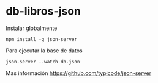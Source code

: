 # db-libros-json

Instalar globalmente

`npm install -g json-server`

Para ejecutar la base de datos

`json-server --watch db.json`

Mas información https://github.com/typicode/json-server
